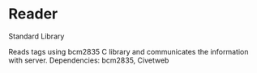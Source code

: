 # Reader
Standard Library

Reads tags using bcm2835 C library and communicates the information with server.
Dependencies: bcm2835, Civetweb
